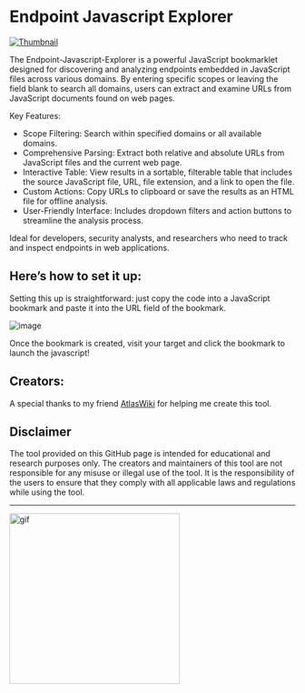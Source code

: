 # Endpoint Javascript Explorer

[![Thumbnail](https://github.com/user-attachments/assets/39b4cd8a-0ad0-4412-96b4-1f2e5dc28598)](https://github.com/user-attachments/assets/5bd748f8-7e14-45b8-8f5e-ecc6861ca705)

The Endpoint-Javascript-Explorer is a powerful JavaScript bookmarklet designed for discovering and analyzing endpoints embedded in JavaScript files across various domains. By entering specific scopes or leaving the field blank to search all domains, users can extract and examine URLs from JavaScript documents found on web pages.

Key Features:

- Scope Filtering: Search within specified domains or all available domains.
- Comprehensive Parsing: Extract both relative and absolute URLs from JavaScript files and the current web page.
- Interactive Table: View results in a sortable, filterable table that includes the source JavaScript file, URL, file extension, and a link to open the file.
- Custom Actions: Copy URLs to clipboard or save the results as an HTML file for offline analysis.
- User-Friendly Interface: Includes dropdown filters and action buttons to streamline the analysis process.

Ideal for developers, security analysts, and researchers who need to track and inspect endpoints in web applications.

## Here’s how to set it up:

Setting this up is straightforward: just copy the code into a JavaScript bookmark and paste it into the URL field of the bookmark.

![image](https://github.com/user-attachments/assets/284cc47e-1a3e-4b6b-810d-2644773de702)

Once the bookmark is created, visit your target and click the bookmark to launch the javascript!

## Creators:

A special thanks to my friend <a href="https://github.com/AtlasWiki">AtlasWiki</a> for helping me create this tool.

## Disclaimer

The tool provided on this GitHub page is intended for educational and research purposes only. The creators and maintainers of this tool are not responsible for any misuse or illegal use of the tool. It is the responsibility of the users to ensure that they comply with all applicable laws and regulations while using the tool.

---

  <a href="https://discord.com">
  <img width="300" src="https://github.com/Hacking-Notes/Hacking-Notes/assets/118412415/5f34c47e-8f9e-40ef-885d-91ee9a6c5989" alt="gif">
  </a>

